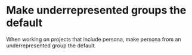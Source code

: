 # Make underrepresented groups the default

When working on projects that include persona, make persona from an underrepresented group the default.